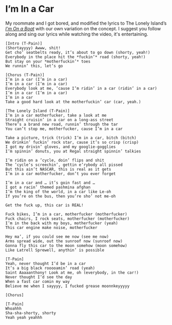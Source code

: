 I’m In a Car
============

My roommate and I got bored, and modified the lyrics to The Lonely Island’s
[*I’m On a Boat*][video] with our own variation on the concept. I suggest you
follow along and sing our lyrics while watching the video, it's entertaining.

    [Intro (T-Pain)]
    (Shortayyyy) Awww, shit!
    Get cho’ seatbelts ready, it’s about to go down (shorty, yeah!)
    Everybody in the place hit the *fuckin’* road (shorty, yeah!)
    But stay on your *motherfuckin’* toes
    We runnin’ this, let’s go
    
    [Chorus (T-Pain)]
    I’m in a car (I’m in a car)
    I’m in a car (I’m in a car)
    Everybody look at me, ’cause I’m ridin’ in a car (ridin’ in a car)
    I’m in a car (I’m in a car)
    I’m in a car
    Take a good hard look at the motherfuckin’ car (car, yeah.)
    
    [The Lonely Island (T-Pain)]
    I’m in a car motherfucker, take a look at me
    Straight cruisin’ in a car on a long-ass street
    There’s a brand new road, runnin’ through the tar
    You can’t stop me, motherfucker, cause I’m in a car
    
    Take a picture, trick (trick) I’m in a car, bitch (bitch)
    We drinkin’ fuckin’ rock star, cause it’s so crisp (crisp)
    I got my drivin’ gloves, and my googlie-gogglies
    I’m spinnin’ donuts, you at Regal straight spinnin’ talkies
    
    I’m ridin on a ’cycle, doin’ flips and shit
    The ’cycle’s screechin’, gettin e’rybody all pissed
    But this ain’t NASCAR, this is real as it gets
    I’m in a car motherfucker, don’t you ever forget
    
    I’m in a car and … it’s goin fast and …
    I got a racin’ themed pashmina afghan
    I’m the king of the world, in a car like Le-oh
    If you’re on the bus, then you’re sho’ not me-oh
    
    Get the fuck up, this car is REAL!
    
    Fuck bikes, I’m in a car, motherfucker (motherfucker)
    Fuck chairs, I rock seats, motherfucker (motherfucker)
    I’m in the back with my boys, motherfucker (yeah)
    This car engine make noise, motherfucker
    
    Hey ma’, if you could see me now (see me now)
    Arms spread wide, out the sunroof now (sunroof now)
    Gonna fly this car to the moon somehow (moon somehow)
    Like Latrell Sprewell, anythin’ is possible
    
    [T-Pain]
    Yeah, never thought I’d be in a car
    It’s a big black rooooamin’ road (yeah)
    Saint Aaaaanthony! Look at me, oh (everybody, in the car!)
    Never thought I’d see the day
    When a fast car comin my way
    Believe me when I sayyyy, I fucked grease moonnkeyyyyy
    
    [Chorus]
    
    [T-Pain]
    Whoahhh
    Sha-sha-shorty, shorty
    Yeah yeah yeahhh

  [video]: <http://www.youtube.com/watch?v=R7yfISlGLNU#t=0m25s> "I’m On A Boat (ft. T-Pain) - Album Version - on Youtube"

